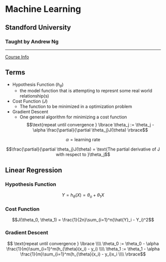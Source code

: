 # Machine Learning
## Standford University
### Taught by Andrew Ng
---
[Course Info](https://www.coursera.org/learn/machine-learning-course/home/info)

## Terms
- Hypothesis Function ($h_{\theta}$)
    - the model function that is attempting to represnt some real world relationship(s)
- Cost Function ($J$)
    - The function to be minimized in a optimization problem
- Gradient Descent
    - One general algorithm for minimizing a cost function
$$\text{repeat until convergence } \lbrace \theta_j := \theta_j - \alpha \frac{\partial}{\partial \theta_j}J(\theta) \rbrace$$

$$\alpha =  \text{learning rate}$$

$$\frac{\partial}{\partial \theta_j}J(\theta) = \text{The partial derivative of J with respect to }\theta_j$$ 


## Linear Regression
### Hypothesis Function
$$Y  = h_{\theta}(X)= \theta_o + \theta_1X$$
### Cost Function
$$J(\theta_0, \theta_1) = \frac{1}{2n}\sum_{i=1}^n(\hat{Y}_i - Y_i)^2$$
### Gradient Descent
$$ \text{repeat until convergence } \lbrace 
    \\\\
    \theta_0 := \theta_0 - \alpha \frac{1}{m}\sum_{i=1}^m(h_{\theta}(x_i) - y_i)
    \\\\
    \theta_1 := \theta_1 - \alpha \frac{1}{m}\sum_{i=1}^m(h_{\theta}(x_i) - y_i)x_i
    \\\\
\rbrace$$